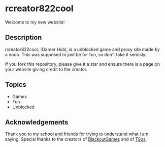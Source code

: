 # rcreator822cool
Welcome to my new website!

## Description

rcreator822cool, (Gamer Hub), is a unblocked game and proxy site made by a noob. This was supposed to just be for fun, so don't take it seriosly.

If you fork this repository, please give it a star and ensure there is a page on your website giving credit to the creator.

## Topics

- Games
- Fun
- Unblocked

## Acknowledgements

Thank you to my school and friends for trying to understand what I am saying. Special thanks to the creators of [BlackoutGames](https://github.com/DotLYHiyou/BlackoutGames) and of [T9os](https://github.com/T9lAT22/t9os).
